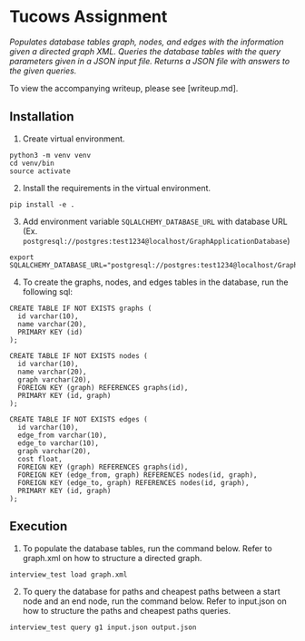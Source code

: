 Tucows Assignment
=========

*Populates database tables graph, nodes, and edges with the information given a directed graph XML. 
Queries the database tables with the query parameters given in a JSON input file. Returns a JSON file with 
answers to the given queries.*

To view the accompanying writeup, please see [writeup.md].

Installation
------------

1. Create virtual environment.

```
python3 -m venv venv
cd venv/bin
source activate
```
2. Install the requirements in the virtual environment.

```
pip install -e .
```

3. Add environment variable `SQLALCHEMY_DATABASE_URL` with database URL 
(Ex. `postgresql://postgres:test1234@localhost/GraphApplicationDatabase`)

```
export SQLALCHEMY_DATABASE_URL="postgresql://postgres:test1234@localhost/GraphApplicationDatabase"
```

4. To create the graphs, nodes, and edges tables in the database, run the following sql:

```
CREATE TABLE IF NOT EXISTS graphs (
  id varchar(10),
  name varchar(20),
  PRIMARY KEY (id)
);

CREATE TABLE IF NOT EXISTS nodes (
  id varchar(10),
  name varchar(20),
  graph varchar(20),
  FOREIGN KEY (graph) REFERENCES graphs(id),
  PRIMARY KEY (id, graph)
);

CREATE TABLE IF NOT EXISTS edges (
  id varchar(10),
  edge_from varchar(10),
  edge_to varchar(10),
  graph varchar(20),
  cost float,
  FOREIGN KEY (graph) REFERENCES graphs(id),
  FOREIGN KEY (edge_from, graph) REFERENCES nodes(id, graph),
  FOREIGN KEY (edge_to, graph) REFERENCES nodes(id, graph),
  PRIMARY KEY (id, graph)
);
```

Execution 
------------
1. To populate the database tables, run the command below. Refer to graph.xml 
on how to structure a directed graph. 

```
interview_test load graph.xml
```

2. To query the database for paths and cheapest paths between a start node and an end node,
run the command below. Refer to input.json on how to structure the paths and cheapest paths queries.

```
interview_test query g1 input.json output.json
```
